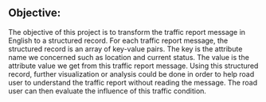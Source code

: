 ## Objective:

The objective of this project is to transform the traffic report message in English to a structured record.
For each traffic report message, the structured record is an array of key-value pairs. The key is the
attribute name we concerned such as location and current status. The value is the attribute value we get
from this traffic report message. Using this structured record, further visualization or analysis could be
done in order to help road user to understand the traffic report without reading the message. The road user can then
evaluate the influence of this traffic condition.
